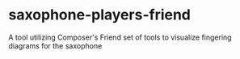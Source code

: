 # saxophone-players-friend

A tool utilizing Composer&#39;s Friend set of tools to visualize fingering diagrams for the saxophone